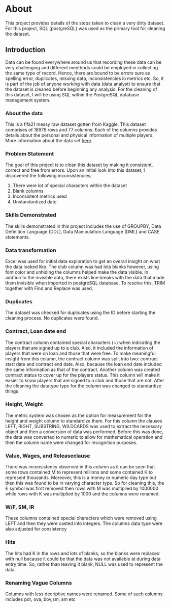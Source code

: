 # About
This project provides details of the steps taken to clean a very dirty dataset. For this project, SQL (postgreSQL) was used as the primary tool for cleaning the dataset.

## Introduction
Data can be found everywhere around us that recording these data can be very challenging and different menthods could be employed in collecting the same type of record. Hence, there are bound to be errors sure as spelling error, duplicates, missing data, inconsistencies in metrics etc. So, it is part of the job of anyone working with data (data analyst) to ensure that the dataset is cleaned before beginning any analysis. For the cleaning of this dataset, I will be using SQL within the PostgreSQL database management system.

### About the data
This is a fifa21 messy raw dataset gotten from Kaggle. This dataset comprises of 18979 rows and 77 columns. Each of the columns provides details about the personal and physical information of multiple players. More information about the data set [here](https://www.kaggle.com/datasets/yagunnersya/fifa-21-messy-raw-dataset-for-cleaning-exploring).

### Problem Statement
The goal of this project is to clean this dataset by making it consistent, correct and free from errors. Upon an initial look into this dataset, I discovered the following inconsistencies;
1.	There were lot of special characters within the dataset
2.	Blank columns
3.	Inconsistent metrics used
4.	Unstandardized date

### Skills Demonstrated
The skills demonstrated in this project includes the use of GROUPBY, Data Definition Language (DDL), Data Manipulation Language (DML) and CASE statements.

### Data transformation
Excel was used for initial data exploration to get an overall insight on what the data looked like. The club column was had lots blanks however, using font color and unhiding the columns helped make the data visible. In addtion to the invisible data, there exists line breaks with the data that made them invisible when imported in postgreSQL database. To resolve this, TRIM together with Find and Replace was used.

### Duplicates
The dataset was checked for duplicates using the ID before starting the cleaning process. No duplicates were found.

### Contract, Loan date end 
The contract column contained special characters (~) when indicating the players that are signed up to a club. Also, it included the information of players that were on loan and those that were free. To make meaningful insight from this column, the contract column was split into two: contract start date and contract end date. Also, because the loan end date included the same information as that of the contract. Another column was created contract status to cover up for the players status. This column will make it easier to know players that are signed to a club and those that are not. After the cleaning the datatype type for the column was changed to standardize things

### Height, Weight
The metric system was chosen as the option for measurement for the height and weight column to standardize them. For this column the clauses LEFT, RIGHT, SUBSTRING, WILDCARDS was used to extract the necessary object and then a conversion of data was performed. Before this was done, the data was converted to numeric to allow for mathematical operation and then the column name were changed for recognition purposes.

### Value, Wages, and Releaseclause
There was inconsistency observed in this column as it can be seen that some rows contained M to represent millions and some contained K to represent thousands. Moreover, this is a money or numeric day type but then this was found to be in varying character type. So for cleaning this, the € symbol was first removed then rows with M was multiplied by 1000000 while rows with K was multiplied by 1000 and the columns were renamed.

### W/F, SM, IR
These columns contained special characters which were removed using LEFT and then they were casted into integers. The columns data type were also adjusted for consistency

### Hits
The hits had K in the rows and lots of blanks, so the blanks were replaced with null because it could be that the data was not available at during data entry time. So, rather than leaving it blank, NULL was used to represent the data.

### Renaming Vague Columns
Columns with less decriptive names were renamed. Some of such columns includes pot, ova, bov,sm, am etc 
